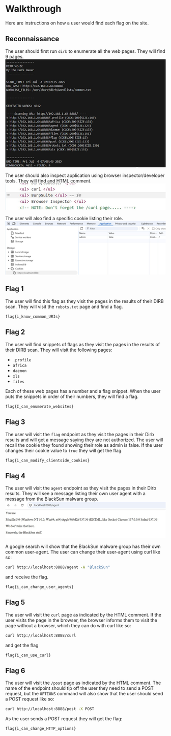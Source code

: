 # Walkthrough
Here are instructions on how a user would find each flag on the site.

## Reconnaissance
The user should first run `dirb` to enumerate all the web pages. They will find 9 pages. ![images/dirb.jpg](images/dirb.jpg)

The user should also inspect application using browser inspector/developer tools. They will find and HTML comment.![images/comment.jpg](images/comment.jpg)

The user will also find a specific cookie listing their role. ![images/cookie.jpg](images/cookie.jpg)

## Flag 1
The user will find this flag as they visit the pages in the results of their DIRB scan. They will visit the `robots.txt` page and find a flag.
```
flag{i_know_common_URIs}
```

## Flag 2
The user will find snippets of flags as they visit the pages in the results of their DIRB scan. They will visit the following pages:

* `.profile`
* `africa`
* `daemon`
* `xls`
* `files`

Each of these web pages has a number and a flag snippet. When the user puts the snippets in order of their numbers, they will find a flag.
```
flag{I_can_enumerate_websites}
```

## Flag 3
The user will visit the `flag` endpoint as they visit the pages in their Dirb results and will get a message saying they are not authorized. The user will recall the cookie they found showing their role as admin is false. If the user changes their cookie value to `true` they will get the flag.
```
flag{i_can_modify_clientside_cookies}
```

## Flag 4
The user will visit the `agent` endpoint as they visit the pages in their Dirb results. They will see a message listing their own user agent with a message from the BlackSun malware group.
![images/agent.jpg](images/agent.jpg)

A google search will show that the BlackSun malware group has their own common user-agent. The user can change their user-agent using curl like so:
```bash
curl http://localhost:8888/agent -A "BlackSun"
```
and receive the flag.
```
flag{i_can_change_user_agents}
```

## Flag 5
The user will visit the `curl` page as indicated by the HTML comment. If the user visits the page in the browser, the browser informs them to visit the page without a browser, which they can do with curl like so:
```bash
curl http://localhost:8888/curl
```
and get the flag
```
flag{i_can_use_curl}
```

## Flag 6
The user will visit the `/post` page as indicated by the HTML comment. The name of the endpoint should tip off the user they need to send a POST request, but the `OPTIONS` command will also show that the user should send a POST request like so:
```bash
curl http://localhost:8888/post -X POST
```
 As the user sends a POST request they will get the flag:
```
flag{i_can_change_HTTP_options}
```



